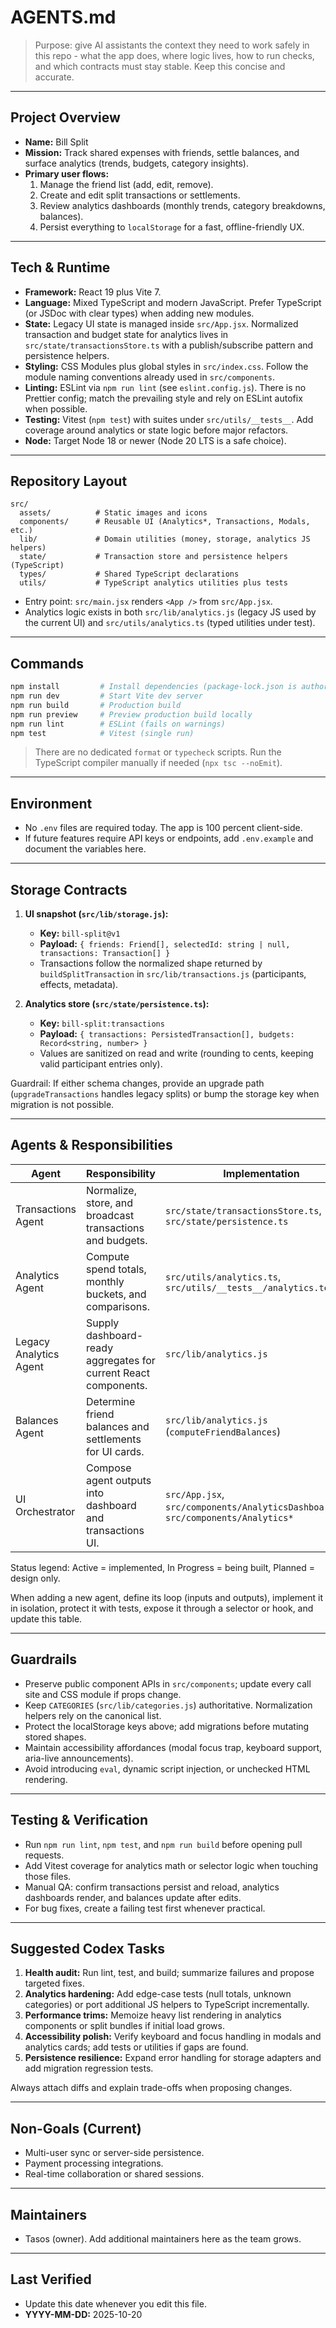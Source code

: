 # AGENTS.md

> Purpose: give AI assistants the context they need to work safely in this repo - what the app does, where logic lives, how to run checks, and which contracts must stay stable. Keep this concise and accurate.

---

## Project Overview

- **Name:** Bill Split
- **Mission:** Track shared expenses with friends, settle balances, and surface analytics (trends, budgets, category insights).
- **Primary user flows:**
  1. Manage the friend list (add, edit, remove).
  2. Create and edit split transactions or settlements.
  3. Review analytics dashboards (monthly trends, category breakdowns, balances).
  4. Persist everything to `localStorage` for a fast, offline-friendly UX.

---

## Tech & Runtime

- **Framework:** React 19 plus Vite 7.
- **Language:** Mixed TypeScript and modern JavaScript. Prefer TypeScript (or JSDoc with clear types) when adding new modules.
- **State:** Legacy UI state is managed inside `src/App.jsx`. Normalized transaction and budget state for analytics lives in `src/state/transactionsStore.ts` with a publish/subscribe pattern and persistence helpers.
- **Styling:** CSS Modules plus global styles in `src/index.css`. Follow the module naming conventions already used in `src/components`.
- **Linting:** ESLint via `npm run lint` (see `eslint.config.js`). There is no Prettier config; match the prevailing style and rely on ESLint autofix when possible.
- **Testing:** Vitest (`npm test`) with suites under `src/utils/__tests__`. Add coverage around analytics or state logic before major refactors.
- **Node:** Target Node 18 or newer (Node 20 LTS is a safe choice).

---

## Repository Layout

```
src/
  assets/          # Static images and icons
  components/      # Reusable UI (Analytics*, Transactions, Modals, etc.)
  lib/             # Domain utilities (money, storage, analytics JS helpers)
  state/           # Transaction store and persistence helpers (TypeScript)
  types/           # Shared TypeScript declarations
  utils/           # TypeScript analytics utilities plus tests
```

- Entry point: `src/main.jsx` renders `<App />` from `src/App.jsx`.
- Analytics logic exists in both `src/lib/analytics.js` (legacy JS used by the current UI) and `src/utils/analytics.ts` (typed utilities under test).

---

## Commands

```bash
npm install         # Install dependencies (package-lock.json is authoritative)
npm run dev         # Start Vite dev server
npm run build       # Production build
npm run preview     # Preview production build locally
npm run lint        # ESLint (fails on warnings)
npm test            # Vitest (single run)
```

> There are no dedicated `format` or `typecheck` scripts. Run the TypeScript compiler manually if needed (`npx tsc --noEmit`).

---

## Environment

- No `.env` files are required today. The app is 100 percent client-side.
- If future features require API keys or endpoints, add `.env.example` and document the variables here.

---

## Storage Contracts

1. **UI snapshot (`src/lib/storage.js`):**

   - **Key:** `bill-split@v1`
   - **Payload:** `{ friends: Friend[], selectedId: string | null, transactions: Transaction[] }`
   - Transactions follow the normalized shape returned by `buildSplitTransaction` in `src/lib/transactions.js` (participants, effects, metadata).

2. **Analytics store (`src/state/persistence.ts`):**
   - **Key:** `bill-split:transactions`
   - **Payload:** `{ transactions: PersistedTransaction[], budgets: Record<string, number> }`
   - Values are sanitized on read and write (rounding to cents, keeping valid participant entries only).

Guardrail: If either schema changes, provide an upgrade path (`upgradeTransactions` handles legacy splits) or bump the storage key when migration is not possible.

---

## Agents & Responsibilities

| Agent                  | Responsibility                                                  | Implementation                                                                 | Inputs                               | Outputs                                                                             | Status                           |
| ---------------------- | --------------------------------------------------------------- | ------------------------------------------------------------------------------ | ------------------------------------ | ----------------------------------------------------------------------------------- | -------------------------------- |
| Transactions Agent     | Normalize, store, and broadcast transactions and budgets.       | `src/state/transactionsStore.ts`, `src/state/persistence.ts`                   | Raw persisted payloads, UI mutations | In-memory `TransactionsState`, persistence side effects                             | Active                           |
| Analytics Agent        | Compute spend totals, monthly buckets, and comparisons.         | `src/utils/analytics.ts`, `src/utils/__tests__/analytics.test.ts`              | Sanitized transactions, budgets      | `totalSpendPerCategory`, `monthlySpendPerCategory`, `compareBudgetByCategory`, etc. | Active                           |
| Legacy Analytics Agent | Supply dashboard-ready aggregates for current React components. | `src/lib/analytics.js`                                                         | UI snapshot transactions             | Category totals, breakdowns, friend balances                                        | Active (until TS port completes) |
| Balances Agent         | Determine friend balances and settlements for UI cards.         | `src/lib/analytics.js` (`computeFriendBalances`)                               | Transaction effects                  | Sorted friend balance list                                                          | Active                           |
| UI Orchestrator        | Compose agent outputs into dashboard and transactions UI.       | `src/App.jsx`, `src/components/AnalyticsDashboard.jsx`, `src/components/Analytics*` | Selectors, agent outputs             | Rendered React views                                                                | Active                           |

Status legend: Active = implemented, In Progress = being built, Planned = design only.

When adding a new agent, define its loop (inputs and outputs), implement it in isolation, protect it with tests, expose it through a selector or hook, and update this table.

---

## Guardrails

- Preserve public component APIs in `src/components`; update every call site and CSS module if props change.
- Keep `CATEGORIES` (`src/lib/categories.js`) authoritative. Normalization helpers rely on the canonical list.
- Protect the localStorage keys above; add migrations before mutating stored shapes.
- Maintain accessibility affordances (modal focus trap, keyboard support, aria-live announcements).
- Avoid introducing `eval`, dynamic script injection, or unchecked HTML rendering.

---

## Testing & Verification

- Run `npm run lint`, `npm test`, and `npm run build` before opening pull requests.
- Add Vitest coverage for analytics math or selector logic when touching those files.
- Manual QA: confirm transactions persist and reload, analytics dashboards render, and balances update after edits.
- For bug fixes, create a failing test first whenever practical.

---

## Suggested Codex Tasks

1. **Health audit:** Run lint, test, and build; summarize failures and propose targeted fixes.
2. **Analytics hardening:** Add edge-case tests (null totals, unknown categories) or port additional JS helpers to TypeScript incrementally.
3. **Performance trims:** Memoize heavy list rendering in analytics components or split bundles if initial load grows.
4. **Accessibility polish:** Verify keyboard and focus handling in modals and analytics cards; add tests or utilities if gaps are found.
5. **Persistence resilience:** Expand error handling for storage adapters and add migration regression tests.

Always attach diffs and explain trade-offs when proposing changes.

---

## Non-Goals (Current)

- Multi-user sync or server-side persistence.
- Payment processing integrations.
- Real-time collaboration or shared sessions.

---

## Maintainers

- Tasos (owner). Add additional maintainers here as the team grows.

---

## Last Verified

- Update this date whenever you edit this file.
- **YYYY-MM-DD:** 2025-10-20
